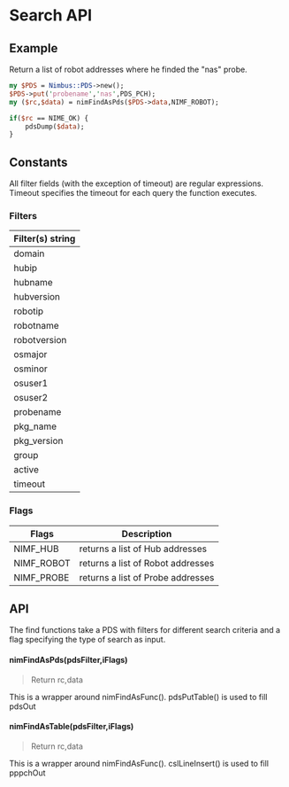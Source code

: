 # Search API

## Example 

Return a list of robot addresses where he finded the "nas" probe.

```perl
my $PDS = Nimbus::PDS->new();
$PDS->put('probename','nas',PDS_PCH);
my ($rc,$data) = nimFindAsPds($PDS->data,NIMF_ROBOT);

if($rc == NIME_OK) {
    pdsDump($data);
}
```

## Constants

All filter fields (with the exception of timeout) are regular expressions. Timeout specifies the timeout for each query the function executes.

### Filters

| Filter(s) string |
| --- |
| domain |
| hubip |
| hubname |
| hubversion |
| robotip |
| robotname |
| robotversion |
| osmajor |
| osminor |
| osuser1 |
| osuser2 |
| probename | 
| pkg_name |
| pkg_version |
| group |
| active |
| timeout |

### Flags

| Flags | Description |
| --- | --- |
| NIMF_HUB | returns a list of Hub addresses |
| NIMF_ROBOT | returns a list of Robot addresses |
| NIMF_PROBE | returns a list of Probe addresses |

## API

The find functions take a PDS with filters for different search criteria and a flag specifying the type of search as input.

#### nimFindAsPds(pdsFilter,iFlags)
> Return rc,data

This is a wrapper around nimFindAsFunc(). pdsPutTable() is used to fill pdsOut

#### nimFindAsTable(pdsFilter,iFlags)
> Return rc,data

This is a wrapper around nimFindAsFunc(). cslLineInsert() is used to fill pppchOut
